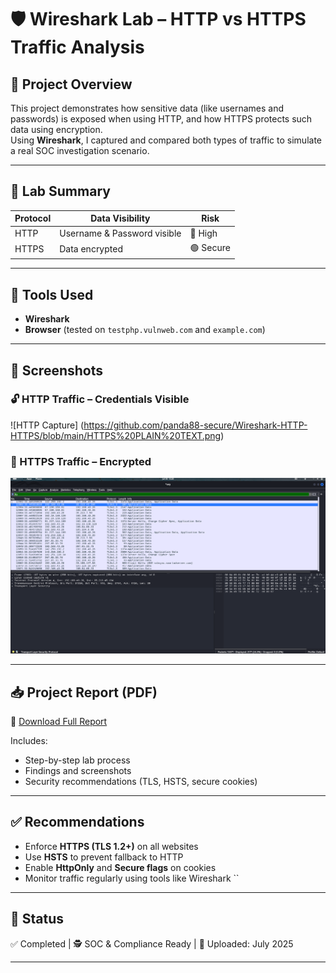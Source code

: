 # 🛡️ Wireshark Lab – HTTP vs HTTPS Traffic Analysis

## 📄 Project Overview
This project demonstrates how sensitive data (like usernames and passwords) is exposed when using HTTP, and how HTTPS protects such data using encryption.  
Using **Wireshark**, I captured and compared both types of traffic to simulate a real SOC investigation scenario.

---

## 🧪 Lab Summary

| Protocol | Data Visibility             | Risk      |
|----------|-----------------------------|-----------|
| HTTP     | Username & Password visible | 🔴 High   |
| HTTPS    | Data encrypted               | 🟢 Secure |

---

## 🧰 Tools Used
- **Wireshark**
- **Browser** (tested on `testphp.vulnweb.com` and `example.com`)

---

## 📸 Screenshots

### 🔓 HTTP Traffic – Credentials Visible
![HTTP Capture] (https://github.com/panda88-secure/Wireshark-HTTP-HTTPS/blob/main/HTTPS%20PLAIN%20TEXT.png)

### 🔐 HTTPS Traffic – Encrypted
![HTTPS Capture](https://github.com/panda88-secure/Wireshark-HTTP-HTTPS/blob/main/HTTPS%20ENCRYPTED%20.png)

---

## 📥 Project Report (PDF)
📄 [Download Full Report](./Wireshark_Report.pdf)

Includes:
- Step-by-step lab process  
- Findings and screenshots  
- Security recommendations (TLS, HSTS, secure cookies)

---

## ✅ Recommendations
- Enforce **HTTPS (TLS 1.2+)** on all websites  
- Use **HSTS** to prevent fallback to HTTP  
- Enable **HttpOnly** and **Secure flags** on cookies  
- Monitor traffic regularly using tools like Wireshark  ``

---

## 🏁 Status
✅ Completed | 🕵️ SOC & Compliance Ready | 📂 Uploaded: July 2025

---


